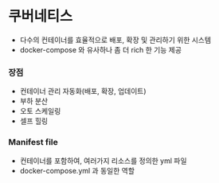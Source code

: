 # 쿠버네티스
* 다수의 컨테이너를 효율적으로 배포, 확장 및 관리하기 위한 시스템
* docker-compose 와 유사하나 좀 더 rich 한 기능 제공

### 장점
* 컨테이너 관리 자동화(배포, 확장, 업데이트)
* 부하 분산
* 오토 스케일링
* 셀프 힐링

### Manifest file
* 컨테이너를 포함하여, 여러가지 리소스를 정의한 yml 파일
* docker-compose.yml 과 동일한 역할
